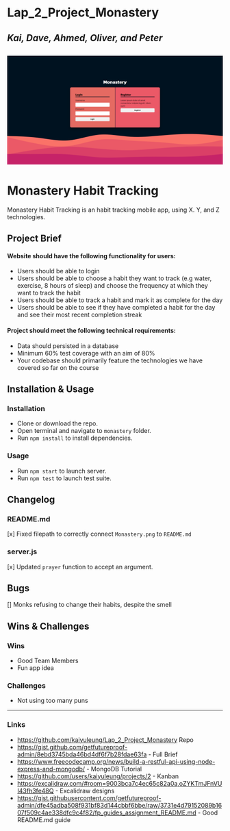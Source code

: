 # Lap_2_Project_Monastery

## _Kai, Dave, Ahmed, Oliver, and Peter_

## ![Monastery Habit Tracking](./media/Monastery.png "Monastery Habit Tracking Logo")

# Monastery Habit Tracking

Monastery Habit Tracking is an habit tracking mobile app, using X. Y, and Z technologies.

## Project Brief

#### Website should have the following functionality for users:

- Users should be able to login
- Users should be able to choose a habit they want to track (e.g water, exercise, 8 hours of sleep) and choose the frequency at which they want to track the habit
- Users should be able to track a habit and mark it as complete for the day
- Users should be able to see if they have completed a habit for the day and see their most recent completion streak

#### Project should meet the following technical requirements:

- Data should persisted in a database
- Minimum 60% test coverage with an aim of 80%
- Your codebase should primarily feature the technologies we have covered so far on the course

## Installation & Usage

### Installation

- Clone or download the repo.
- Open terminal and navigate to `monastery` folder.
- Run `npm install` to install dependencies.

### Usage

- Run `npm start` to launch server.
- Run `npm test` to launch test suite.

## Changelog

### README.md

[x] Fixed filepath to correctly connect `Monastery.png` to `README.md`

### server.js

[x] Updated `prayer` function to accept an argument.

## Bugs

[] Monks refusing to change their habits, despite the smell

## Wins & Challenges

### Wins

- Good Team Members
- Fun app idea

### Challenges

- Not using too many puns

---

### Links

- https://github.com/kaiyuleung/Lap_2_Project_Monastery Repo
- https://gist.github.com/getfutureproof-admin/8ebd3745bda46bd4df6f7b28fdae63fa - Full Brief
- https://www.freecodecamp.org/news/build-a-restful-api-using-node-express-and-mongodb/ - MongoDB Tutorial
- https://github.com/users/kaiyuleung/projects/2 - Kanban
- https://excalidraw.com/#room=9003bca7c4ec65c82a0a,oZYKTmJFnVUI43fh3fe48Q - Excalidraw designs
- https://gist.githubusercontent.com/getfutureproof-admin/dfe45adba508f931bf83d144cbbf6bbe/raw/3731e4d79152089b1607f509c4ae338dfc9c4f82/fp_guides_assignment_README.md - Good README.md guide
